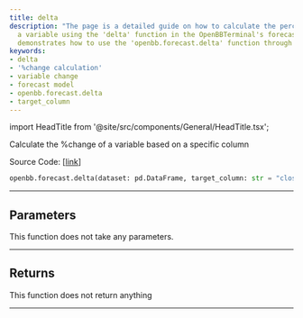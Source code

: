 ```yaml
---
title: delta
description: "The page is a detailed guide on how to calculate the percent change of"
  a variable using the 'delta' function in the OpenBBTerminal's forecast model. It
  demonstrates how to use the 'openbb.forecast.delta' function through Python code.
keywords:
- delta
- '%change calculation'
- variable change
- forecast model
- openbb.forecast.delta
- target_column
---
```


import HeadTitle from '@site/src/components/General/HeadTitle.tsx';

<HeadTitle title="forecast.delta - Reference | OpenBB SDK Docs" />

Calculate the %change of a variable based on a specific column

Source Code: [[link](https://github.com/OpenBB-finance/OpenBBTerminal/tree/main/openbb_terminal/forecast/forecast_model.py#L335)]

```python
openbb.forecast.delta(dataset: pd.DataFrame, target_column: str = "close")
```

---

## Parameters

This function does not take any parameters.

---

## Returns

This function does not return anything

---
